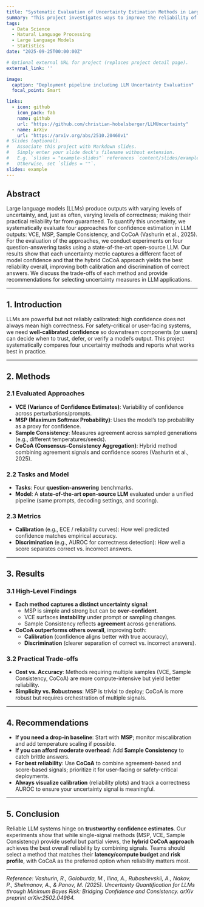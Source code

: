 ```yaml
---
title: "Systematic Evaluation of Uncertainty Estimation Methods in Large Language Models"
summary: "This project investigates ways to improve the reliability of large language models (LLMs) by measuring their confidence in generated answers. Four uncertainty estimation methods were tested on question-answering tasks. These were VCE, MSP, Sample Consistency, and CoCoA. The results show that, although each method captures different aspects of confidence, the hybrid CoCoA method provides the most reliable and calibrated results overall."
tags:
  - Data Science
  - Natural Language Processing
  - Large Language Models
  - Statistics
date: "2025-09-25T00:00:00Z"

# Optional external URL for project (replaces project detail page).
external_link: ''

image:
  caption: "Deployment pipeline including LLM Uncertainty Evaluation"
  focal_point: Smart

links:
  - icon: github
    icon_pack: fab
    name: github
    url: "https://github.com/christian-hobelsberger/LLMUncertainty"
  - name: ArXiv
    url: "https://arxiv.org/abs/2510.20460v1"
# Slides (optional).
#   Associate this project with Markdown slides.
#   Simply enter your slide deck's filename without extension.
#   E.g. `slides = "example-slides"` references `content/slides/example-slides.md`.
#   Otherwise, set `slides = ""`.
slides: example
---
```

## Abstract
Large language models (LLMs) produce outputs with varying levels of uncertainty, and, just as often, varying levels of correctness; making their practical reliability far from guaranteed. To quantify this uncertainty, we systematically evaluate four approaches for confidence estimation in LLM outputs: VCE, MSP, Sample Consistency, and CoCoA (Vashurin et al., 2025). For the evaluation of the approaches, we conduct experiments on four question-answering tasks using a state-of-the-art open-source LLM. Our results show that each uncertainty metric captures a different facet of model confidence and that the hybrid CoCoA approach yields the best reliability overall, improving both calibration and discrimination of correct answers. We discuss the trade-offs of each method and provide recommendations for selecting uncertainty measures in LLM applications.

---

## 1. Introduction
LLMs are powerful but not reliably calibrated: high confidence does not always mean high correctness. For safety-critical or user-facing systems, we need **well-calibrated confidence** so downstream components (or users) can decide when to trust, defer, or verify a model’s output. This project systematically compares four uncertainty methods and reports what works best in practice.

---

## 2. Methods

### 2.1 Evaluated Approaches
- **VCE (Variance of Confidence Estimates)**: Variability of confidence across perturbations/prompts.
- **MSP (Maximum Softmax Probability)**: Uses the model’s top probability as a proxy for confidence.
- **Sample Consistency**: Measures agreement across sampled generations (e.g., different temperatures/seeds).
- **CoCoA (Consensus-Consistency Aggregation)**: Hybrid method combining agreement signals and confidence scores (Vashurin et al., 2025).

### 2.2 Tasks and Model
- **Tasks**: Four **question-answering** benchmarks.
- **Model**: A **state-of-the-art open-source LLM** evaluated under a unified pipeline (same prompts, decoding settings, and scoring).

### 2.3 Metrics
- **Calibration** (e.g., ECE / reliability curves): How well predicted confidence matches empirical accuracy.
- **Discrimination** (e.g., AUROC for correctness detection): How well a score separates correct vs. incorrect answers.

---

## 3. Results

### 3.1 High-Level Findings
- **Each method captures a distinct uncertainty signal**:
  - MSP is simple and strong but can be **over-confident**.
  - VCE surfaces **instability** under prompt or sampling changes.
  - Sample Consistency reflects **agreement** across generations.
- **CoCoA outperforms others overall**, improving both:
  - **Calibration** (confidence aligns better with true accuracy),
  - **Discrimination** (clearer separation of correct vs. incorrect answers).

### 3.2 Practical Trade-offs
- **Cost vs. Accuracy**: Methods requiring multiple samples (VCE, Sample Consistency, CoCoA) are more compute-intensive but yield better reliability.
- **Simplicity vs. Robustness**: MSP is trivial to deploy; CoCoA is more robust but requires orchestration of multiple signals.

---

## 4. Recommendations

- **If you need a drop-in baseline**: Start with **MSP**; monitor miscalibration and add temperature scaling if possible.
- **If you can afford moderate overhead**: Add **Sample Consistency** to catch brittle answers.
- **For best reliability**: Use **CoCoA** to combine agreement-based and score-based signals; prioritize it for user-facing or safety-critical deployments.
- **Always visualize calibration** (reliability plots) and track a correctness AUROC to ensure your uncertainty signal is meaningful.

---

## 5. Conclusion
Reliable LLM systems hinge on **trustworthy confidence estimates**. Our experiments show that while single-signal methods (MSP, VCE, Sample Consistency) provide useful but partial views, the **hybrid CoCoA approach** achieves the best overall reliability by combining signals. Teams should select a method that matches their **latency/compute budget** and **risk profile**, with CoCoA as the preferred option when reliability matters most.

---

*Reference: Vashurin, R., Goloburda, M., Ilina, A., Rubashevskii, A., Nakov, P., Shelmanov, A., & Panov, M. (2025). Uncertainty Quantification for LLMs through Minimum Bayes Risk: Bridging Confidence and Consistency. arXiv preprint arXiv:2502.04964.*
